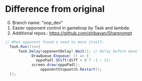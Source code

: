 # Difference from original

0. Branch name: "oop_dev"
1. Easier opponent control in gameloop by Task and lambda:
3. Additional repos.: https://github.com/shibayan/Sharprompt

``` c#
// When opponent found a need to move itself:
  Task.Run(()=>{
      Task.Delay(opponentDelay).Wait(); // Delay before move
			DrawQueue.Enqueue( () => {
			  oppoPadl.Shift(diff < 0 ? -1 : 1);
		   	screen.draw(oppoPadl);
				opponentStopwatch.Restart();
  });
```
